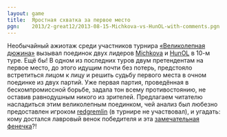```yaml
---
layout: game
title:  Яростная схватка за первое место
pgn:    2013/2-great12/2013-08-15-Michkova-vs-HunOL-with-comments.pgn
---
```


Необычайный ажиотаж среди участников турнира [«Великолепная дюжина»](http://www.linux.org.ru/forum/talks/9088834) вызывал поединок двух лидеров [Michkova](http://www.linux.org.ru/people/Michkova/profile) и [HunOL](http://www.linux.org.ru/people/HunOL/profile) в 10-м туре. Ещё бы! В одном из последних туров двум претендентам на первое место, до этого идущим почти без потерь, предстояло встретиться лицом к лицу и решить судьбу первого места в очном поединке из двух партий. Уже первая партия, проведённая в бескомпромиссной борьбе, задала тон всему противостоянию, не оставив равнодушным никого из зрителей. Предлагаем читателю насладиться этим великолепным поединком, чей анализ был любезно предоставлен игроком [redgremlin](http://www.linux.org.ru/people/redgremlin/profile) (в турнире не участвовал), и угадать: кому достался лавровый венок победителя и эта [замечательная фенечка](http://cs419516.vk.me/v419516869/4aa8/qPyRY0R-Qqc.jpg)?!
